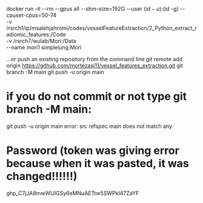 


docker run -it --rm --gpus all --shm-size=192G --user $(id -u):$(id -g) --cpuset-cpus=50-74 \
-v /rsrch1/ip/msalehjahromi/codes/vesselFeatureExtraction/2_Python_extract_radiomic_features:/Code \
-v /rsrch7/wulab/Mori:/Data \
--name mori1 simplelung:Mori



…or push an existing repository from the command line
git remote add origin https://github.com/mortezasj11/vessel_features_extraction.git
git branch -M main
git push -u origin main


# if you do not commit or not type git branch -M main:
git push -u origin main
error: src refspec main does not match any.

# Password (token was giving error because when it was pasted, it was changed!!!!!!)
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
